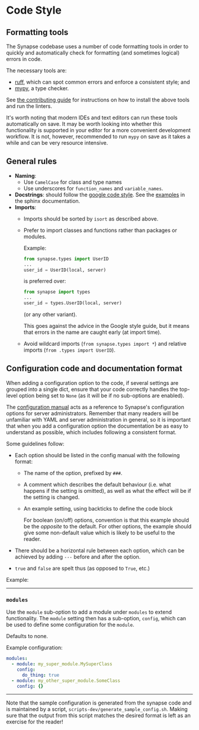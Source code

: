 # Code Style

## Formatting tools

The Synapse codebase uses a number of code formatting tools in order to
quickly and automatically check for formatting (and sometimes logical)
errors in code.

The necessary tools are:

- [ruff](https://github.com/charliermarsh/ruff), which can spot common errors and enforce a consistent style; and
- [mypy](https://mypy.readthedocs.io/en/stable/), a type checker.

See [the contributing guide](development/contributing_guide.md#run-the-linters) for instructions
on how to install the above tools and run the linters.

It's worth noting that modern IDEs and text editors can run these tools
automatically on save. It may be worth looking into whether this
functionality is supported in your editor for a more convenient
development workflow. It is not, however, recommended to run `mypy`
on save as it takes a while and can be very resource intensive.

## General rules

-   **Naming**:
    -   Use `CamelCase` for class and type names
    -   Use underscores for `function_names` and `variable_names`.
-   **Docstrings**: should follow the [google code
    style](https://google.github.io/styleguide/pyguide.html#38-comments-and-docstrings).
    See the
    [examples](http://sphinxcontrib-napoleon.readthedocs.io/en/latest/example_google.html)
    in the sphinx documentation.
-   **Imports**:
    -   Imports should be sorted by `isort` as described above.
    -   Prefer to import classes and functions rather than packages or
        modules.

        Example:

        ```python
        from synapse.types import UserID
        ...
        user_id = UserID(local, server)
        ```

        is preferred over:

        ```python
        from synapse import types
        ...
        user_id = types.UserID(local, server)
        ```

        (or any other variant).

        This goes against the advice in the Google style guide, but it
        means that errors in the name are caught early (at import time).

    -   Avoid wildcard imports (`from synapse.types import *`) and
        relative imports (`from .types import UserID`).

## Configuration code and documentation format

When adding a configuration option to the code, if several settings are grouped into a single dict, ensure that your code
correctly handles the top-level option being set to `None` (as it will be if no sub-options are enabled).

The [configuration manual](usage/configuration/config_documentation.md) acts as a
reference to Synapse's configuration options for server administrators.
Remember that many readers will be unfamiliar with YAML and server
administration in general, so it is important that when you add
a configuration option the documentation be as easy to understand as possible, which 
includes following a consistent format.

Some guidelines follow:

- Each option should be listed in the config manual with the following format:
      
    - The name of the option, prefixed by `###`. 

    - A comment which describes the default behaviour (i.e. what
        happens if the setting is omitted), as well as what the effect
        will be if the setting is changed.
    - An example setting, using backticks to define the code block

        For boolean (on/off) options, convention is that this example
        should be the *opposite* to the default. For other options, the example should give
        some non-default value which is likely to be useful to the reader.

- There should be a horizontal rule between each option, which can be achieved by adding `---` before and
  after the option.
- `true` and `false` are spelt thus (as opposed to `True`, etc.)

Example:

---
### `modules`

Use the `module` sub-option to add a module under `modules` to extend functionality. 
The `module` setting then has a sub-option, `config`, which can be used to define some configuration
for the `module`.

Defaults to none.

Example configuration:
```yaml
modules:
  - module: my_super_module.MySuperClass
    config:
      do_thing: true
  - module: my_other_super_module.SomeClass
    config: {}
```
---

Note that the sample configuration is generated from the synapse code
and is maintained by a script, `scripts-dev/generate_sample_config.sh`.
Making sure that the output from this script matches the desired format
is left as an exercise for the reader!

